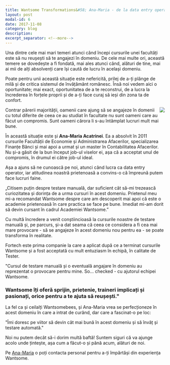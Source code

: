```yaml
---
title: Wantsome Transformations&#58; Ana-Maria - de la data entry operator la Tester la Fortech
layout: post
modal-id: 6
date: 2017-11-08
category: blog
description:
excerpt_separator: <!--more-->
---
```

Una dintre cele mai mari temeri atunci când începi cursurile unei facultăți este să nu reușești să te angajezi în domeniu. De cele mai multe ori, această temere se dovedește a fi fondată, mai ales atunci când, alături de tine, mai ai mii de alți absolvenți care își caută de lucru în același domeniu.

Poate pentru unii această situație este nefericită, prilej de a-ți plânge de milă și de critica sistemul de învățământ românesc. Însă noi vedem aici o oportunitate; mai exact, oportunitatea de a te reconstrui, de a lucra la încrederea în forțele proprii și de a-ți face curaj să ieși din zona ta de confort.
<!--more-->

<img src="{{ site.url }}/img/blog/ana_maria_acatrinei.jpg" class="img-responsive img-square" align="right"/>Contrar părerii majorității, oamenii care ajung să se angajeze în domenii cu totul diferite de ceea ce au studiat în facultate nu sunt oameni care au făcut un compromis. Sunt oameni cărora li s-au întâmplat lucruri mult mai bune.

În această situație este și <strong>Ana-Maria Acatrinei</strong>. Ea a absolvit în 2011 cursurile Facultății de Economie și Administrarea Afacerilor, specializarea Finanțe Bănci și mai apoi a urmat și un master în Contabilitatea Afacerilor. Nu și-a găsit de la bun început job-ul viselor ei, așa că a acceptat unul de compromis, în drumul ei către job-ul ideal.

Așa a ajuns să ne cunoască pe noi, atunci când lucra ca data entry operator, iar atitudinea noastră prietenoasă a convins-o că împreună putem face lucruri faine.

„Citisem puțin despre testare manuală, dar suficient cât să-mi trezească curiozitatea și dorința de a urma cursuri în acest domeniu. Prietenul meu mi-a recomandat Wantsome despre care am descoperit mai apoi că este o academie prietenoasă în care practica se face pe bune. Imediat mi-am dorit să devin cursant în cadrul Academiei Wantsome.”

Cu multă încredere a venit conștiincioasă la cursurile noastre de testare manuală și, pe parcurs, și-a dat seama că ceea ce considera a fi cea mai mare provocare - să se angajeze în acest domeniu nou pentru ea - se poate transforma în realitate.

Fortech este prima companie la care a aplicat după ce a terminat cursurile Wantsome și a fost acceptată cu mult entuziasm în echipă, în calitate de Tester.

"Cursul de testare manuală și o eventuală angajare în domeniu au reprezentat o provocare pentru mine. So... checked - cu ajutorul echipei Wantsome.

<h3>Wantsome îți oferă sprijin, prietenie, traineri implicați și pasionați, orice pentru a te ajuta să reușești."</h3>

La fel ca și ceilalți Wantsomebees, și Ana-Maria vrea se perfecționeze în acest domeniu în care a intrat de curând, dar care a fascinat-o pe loc:

"Îmi doresc pe viitor să devin cât mai bună în acest domeniu și să învăț și testare automată."

Noi nu putem decât să-i dorim multă baftă! Suntem siguri că va ajunge acolo unde țintește, așa cum a făcut-o și până acum, alături de noi.

Pe <a href="https://www.facebook.com/profile.php?id=100010934940781" target="_blank">Ana-Maria</a> o poți contacta personal pentru a-ți împărtăși din experiența Wantsome.
